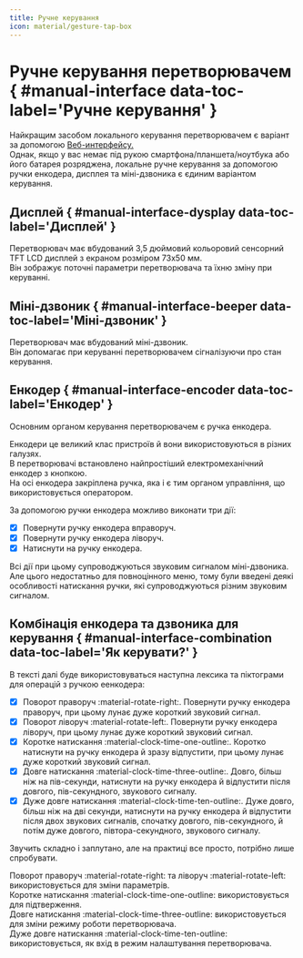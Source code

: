 ```yaml
---
title: Ручне керування
icon: material/gesture-tap-box
---
```


# Ручне керування перетворювачем { #manual-interface data-toc-label='Ручне керування' }

Найкращим засобом локального керування перетворювачем є варіант за допомогою [Веб-интерфейсу.](../web-interface)   
Однак, якщо у вас немає під рукою смартфона/планшета/ноутбука або його батарея розряджена, локальне ручне керування за допомогою ручки енкодера, дисплея та міні-дзвоника є єдиним варіантом керування.

## Дисплей { #manual-interface-dysplay data-toc-label='Дисплей' }

Перетворювач має вбудований 3,5 дюймовий кольоровий сенсорний TFT LCD дисплей з екраном розміром 73x50 мм.  
Він зображує поточні параметри перетворювача та їхню зміну при керуванні.

## Міні-дзвоник { #manual-interface-beeper data-toc-label='Міні-дзвоник' }

Перетворювач має вбудований міні-дзвоник.   
Він допомагає при керуванні перетворювачем сігналізуючи про стан керування.

## Енкодер { #manual-interface-encoder data-toc-label='Енкодер' }

Основним органом керування перетворювачем є ручка енкодера.

Енкодери це великий клас пристроїв й вони використовуються в різних галузях.     
В перетворювачі встановлено найпростіший електромеханічний енкодер з кнопкою.   
На осі енкодера закріплена ручка, яка і є тим органом управління, що використовується оператором.

За допомогою ручки енкодера можливо виконати три дії:

- [x] Повернути ручку енкодера вправоруч.
- [x] Повернути ручку енкодера ліворуч.
- [x] Натиснути на ручку енкодера.

Всі дії при цьому супроводжуються звуковим сигналом міні-дзвоника.   
Але цього недостатньо для повноцінного меню, тому були введені деякі особливості натискання ручки, які супроводжуються різним звуковим сигналом.

## Комбінація енкодера та дзвоника для керування { #manual-interface-combination data-toc-label='Як керувати?' }

В тексті далі буде використовуваться наступна лексика та піктограми для операцій з ручкою еенкодера:

- [x] Поворот праворуч :material-rotate-right:. Повернути ручку енкодера праворуч, при цьому лунає дуже короткий звуковий сигнал.
- [x] Поворот ліворуч :material-rotate-left:. Повернути ручку енкодера ліворуч, при цьому лунає дуже короткий звуковий сигнал.
- [x] Коротке натискання :material-clock-time-one-outline:. Коротко натиснути на ручку енкодера й зразу відпустити, при цьому лунає дуже короткий звуковий сигнал. 
- [x] Довге натискання :material-clock-time-three-outline:. Довго, більш ніж на пів-секунди, натиснути на ручку енкодера й відпустити після довгого, пів-секундного, звукового сигналу.
- [x] Дуже довге натискання :material-clock-time-ten-outline:. Дуже довго, більш ніж на дві секунди, натиснути на ручку енкодера й відпустити після двох звукових сигналів, спочатку довгого, пів-секундного, й потім дуже довгого, півтора-секундного, звукового сигналу.

Звучить складно і заплутано, але на практиці все просто, потрібно лише спробувати.

Поворот праворуч :material-rotate-right: та ліворуч :material-rotate-left: використовується для зміни параметрів.   
Коротке натискання :material-clock-time-one-outline: використовується для підтверження.  
Довге натискання :material-clock-time-three-outline: використовується для зміни режиму роботи перетворювача.  
Дуже довге натискання :material-clock-time-ten-outline: використовується, як вхід в режим налаштування перетворювача. 








